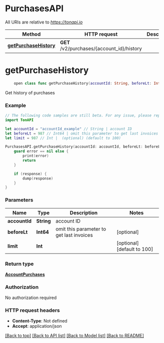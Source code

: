 # PurchasesAPI

All URIs are relative to *https://tonapi.io*

Method | HTTP request | Description
------------- | ------------- | -------------
[**getPurchaseHistory**](PurchasesAPI.md#getpurchasehistory) | **GET** /v2/purchases/{account_id}/history | 


# **getPurchaseHistory**
```swift
    open class func getPurchaseHistory(accountId: String, beforeLt: Int64? = nil, limit: Int? = nil, completion: @escaping (_ data: AccountPurchases?, _ error: Error?) -> Void)
```



Get history of purchases

### Example
```swift
// The following code samples are still beta. For any issue, please report via http://github.com/OpenAPITools/openapi-generator/issues/new
import TonAPI

let accountId = "accountId_example" // String | account ID
let beforeLt = 987 // Int64 | omit this parameter to get last invoices (optional)
let limit = 987 // Int |  (optional) (default to 100)

PurchasesAPI.getPurchaseHistory(accountId: accountId, beforeLt: beforeLt, limit: limit) { (response, error) in
    guard error == nil else {
        print(error)
        return
    }

    if (response) {
        dump(response)
    }
}
```

### Parameters

Name | Type | Description  | Notes
------------- | ------------- | ------------- | -------------
 **accountId** | **String** | account ID | 
 **beforeLt** | **Int64** | omit this parameter to get last invoices | [optional] 
 **limit** | **Int** |  | [optional] [default to 100]

### Return type

[**AccountPurchases**](AccountPurchases.md)

### Authorization

No authorization required

### HTTP request headers

 - **Content-Type**: Not defined
 - **Accept**: application/json

[[Back to top]](#) [[Back to API list]](../README.md#documentation-for-api-endpoints) [[Back to Model list]](../README.md#documentation-for-models) [[Back to README]](../README.md)

